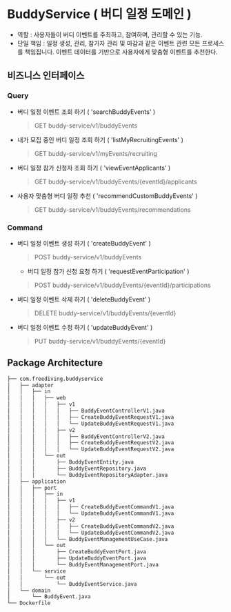 # BuddyService ( 버디 일정 도메인 )

- 역할 : 사용자들이 버디 이벤트를 주최하고, 참여하며, 관리할 수 있는 기능.
- 단일 책임 : 일정 생성, 관리, 참가자 관리 및 마감과 같은 이벤트 관련 모든 프로세스를 책임집니다.
  이벤트 데이터를 기반으로 사용자에게 맞춤형 이벤트를 추천한다.

## 비즈니스 인터페이스

### Query

- 버디 일정 이벤트 조회 하기 ( 'searchBuddyEvents' )
  > GET buddy-service/v1/buddyEvents
- 내가 모집 중인 버디 일정 조회 하기 ( 'listMyRecruitingEvents' )
  > GET buddy-service/v1/myEvents/recruiting
- 버디 일정 참가 신청자 조회 하기 ( 'viewEventApplicants' )
  > GET buddy-service/v1/buddyEvents/{eventId}/applicants
- 사용자 맞춤형 버디 일정 추천 ( 'recommendCustomBuddyEvents' )
  > GET buddy-service/v1/buddyEvents/recommendations

### Command

- 버디 일정 이벤트 생성 하기 ( 'createBuddyEvent' )
  > POST buddy-service/v1/buddyEvents
    - 버디 일정 참가 신청 요청 하기 ( 'requestEventParticipation' )
  > POST buddy-service/v1/buddyEvents/{eventId}/participations
- 버디 일정 이벤트 삭제 하기 ( 'deleteBuddyEvent' )
  > DELETE buddy-service/v1/buddyEvents/{eventId}
- 버디 일정 이벤트 수정 하기 ( 'updateBuddyEvent' )
  > PUT buddy-service/v1/buddyEvents/{eventId}

## Package Architecture

```bash
├── com.freediving.buddyservice
│   ├── adapter
│   │   ├── in
│   │   │   ├── web
│   │   │   │   ├── v1
│   │   │   │   │   ├── BuddyEventControllerV1.java
│   │   │   │   │   ├── CreateBuddyEventRequestV1.java
│   │   │   │   │   └── UpdateBuddyEventRequestV1.java
│   │   │   │   ├── v2
│   │   │   │   │   ├── BuddyEventControllerV2.java
│   │   │   │   │   ├── CreateBuddyEventRequestV2.java
│   │   │   │   │   └── UpdateBuddyEventRequestV2.java
│   │   │   └── out
│   │   │       ├── BuddyEventEntity.java
│   │   │       ├── BuddyEventRepository.java
│   │   │       └── BuddyEventRepositoryAdapter.java
│   ├── application
│   │   ├── port
│   │   │   ├── in
│   │   │   │   ├── v1
│   │   │   │   │   ├── CreateBuddyEventCommandV1.java
│   │   │   │   │   └── UpdateBuddyEventCommandV1.java
│   │   │   │   ├── v2
│   │   │   │   │   ├── CreateBuddyEventCommandV2.java
│   │   │   │   │   └── UpdateBuddyEventCommandV2.java
│   │   │   │   └── BuddyEventManagementUseCase.java
│   │   │   └── out
│   │   │       ├── CreateBuddyEventPort.java
│   │   │       ├── UpdateBuddyEventPort.java
│   │   │       └── BuddyEventManagementPort.java
│   │   └── service
│   │       └── out
│   │           └── BuddyEventService.java
│   └── domain
│       └── BuddyEvent.java
└── Dockerfile
```